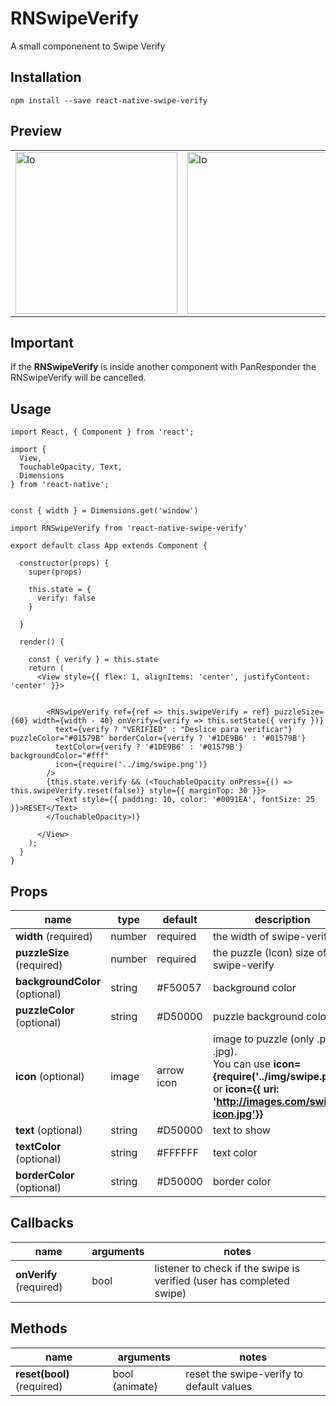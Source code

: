 RNSwipeVerify
=========

A small componenent to Swipe Verify

## Installation

  `npm install --save react-native-swipe-verify`

## Preview


|  |  |
| --- | --- |
| <img width="259" alt="lo" src="https://user-images.githubusercontent.com/15864336/48920913-d823c600-ee69-11e8-99d0-ff0fa2bb4c82.png"> | <img width="259" alt="lo" src="https://user-images.githubusercontent.com/15864336/48921011-93e4f580-ee6a-11e8-91ff-3ffc38243719.png"> |


## Important
If the **RNSwipeVerify** is inside another component with PanResponder the  RNSwipeVerify will be cancelled.


## Usage


```JSX
import React, { Component } from 'react';

import {
  View,
  TouchableOpacity, Text,
  Dimensions
} from 'react-native';


const { width } = Dimensions.get('window')

import RNSwipeVerify from 'react-native-swipe-verify'

export default class App extends Component {

  constructor(props) {
    super(props)

    this.state = {
      verify: false
    }

  }

  render() {

    const { verify } = this.state
    return (
      <View style={{ flex: 1, alignItems: 'center', justifyContent: 'center' }}>


        <RNSwipeVerify ref={ref => this.swipeVerify = ref} puzzleSize={60} width={width - 40} onVerify={verify => this.setState({ verify })}
          text={verify ? "VERIFIED" : "Deslice para verificar"} puzzleColor="#01579B" borderColor={verify ? '#1DE9B6' : '#01579B'}
          textColor={verify ? '#1DE9B6' : '#01579B'} backgroundColor="#fff"
          icon={require('../img/swipe.png')}      
        />
        {this.state.verify && (<TouchableOpacity onPress={() => this.swipeVerify.reset(false)} style={{ marginTop: 30 }}>
          <Text style={{ padding: 10, color: '#0091EA', fontSize: 25 }}>RESET</Text>
        </TouchableOpacity>)}

      </View>
    );
  }
}
```


## Props
| name | type | default | description |
| --- | --- | --- | --- |
| **width** (required) | number | required | the width of swipe-verify |
| **puzzleSize** (required) | number | required | the puzzle (Icon) size of swipe-verify |
| **backgroundColor** (optional) | string | #F50057 | background color |
| **puzzleColor** (optional) | string | #D50000 | puzzle background color |
| **icon** (optional) | image | arrow icon | image to puzzle (only .png or .jpg).<br> You can use  **icon={require('../img/swipe.png')}**    or  **icon={{ uri: 'http://images.com/swipe-icon.jpg'}}** |
| **text** (optional) | string | #D50000 | text to show |
| **textColor** (optional) | string | #FFFFFF | text color |
| **borderColor** (optional) | string | #D50000 | border color |



## Callbacks

| name | arguments | notes |
| --- | --- | --- |
| **onVerify** (required) | bool | listener to check if the swipe is verified (user has completed swipe) |



## Methods

| name | arguments | notes |
| --- | --- | --- |
| **reset(bool)** (required) | bool (animate) | reset the swipe-verify to default values |